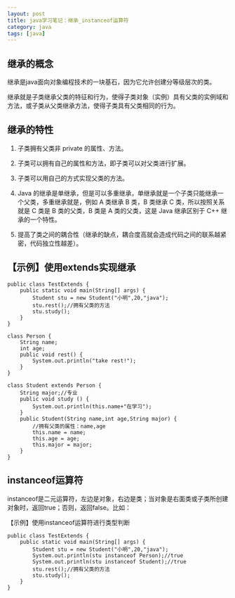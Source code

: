 ```yaml
---
layout: post
title: java学习笔记：继承_instanceof运算符
category: java
tags: [java]
---
```


## 继承的概念

继承是java面向对象编程技术的一块基石，因为它允许创建分等级层次的类。

继承就是子类继承父类的特征和行为，使得子类对象（实例）具有父类的实例域和方法，或子类从父类继承方法，使得子类具有父类相同的行为。

## 继承的特性

1. 子类拥有父类非 private 的属性、方法。

2. 子类可以拥有自己的属性和方法，即子类可以对父类进行扩展。

3. 子类可以用自己的方式实现父类的方法。

4. Java 的继承是单继承，但是可以多重继承，单继承就是一个子类只能继承一个父类，多重继承就是，例如 A 类继承 B 类，B 类继承 C 类，所以按照关系就是 C 类是 B 类的父类，B 类是 A 类的父类，这是 Java 继承区别于 C++ 继承的一个特性。

5. 提高了类之间的耦合性（继承的缺点，耦合度高就会造成代码之间的联系越紧密，代码独立性越差）。

## 【示例】使用extends实现继承
```
public class TestExtends {
    public static void main(String[] args) {
        Student stu = new Student("小明",20,"java");
        stu.rest();//拥有父类的方法
        stu.study();
    }
}

class Person {
    String name;
    int age;
    public void rest() {
        System.out.println("take rest!");
    }
}

class Student extends Person {
    String major;//专业
    public void study () {
        System.out.println(this.name+"在学习");
    }
    public Student(String name,int age,String major) {
        //拥有父类的属性：name,age
        this.name = name;
        this.age = age;
        this.major = major;
    }
}
```

## instanceof运算符

instanceof是二元运算符，左边是对象，右边是类；当对象是右面类或子类所创建对象时，返回true；否则，返回false。比如：

【示例】使用instanceof运算符进行类型判断

```
public class TestExtends {
    public static void main(String[] args) {
        Student stu = new Student("小明",20,"java");
        System.out.println(stu instanceof Person);//true
        System.out.println(stu instanceof Student);//true
        stu.rest();//拥有父类的方法
        stu.study();
    }
}
```
